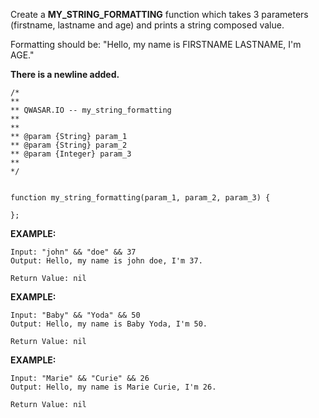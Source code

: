 Create a ****MY_STRING_FORMATTING**** function which takes 3 parameters (firstname, lastname and age) and prints a string composed value.

Formatting should be: "Hello, my name is FIRSTNAME LASTNAME, I'm AGE."

****There is a newline added.****

	/*
	**
	** QWASAR.IO -- my_string_formatting
	**
	**
	** @param {String} param_1
	** @param {String} param_2
	** @param {Integer} param_3
	**
	*/
	
	
	function my_string_formatting(param_1, param_2, param_3) {
	
	};

****EXAMPLE:****

	Input: "john" && "doe" && 37
	Output: Hello, my name is john doe, I'm 37.
	
	Return Value: nil
	
****EXAMPLE:****

	Input: "Baby" && "Yoda" && 50
	Output: Hello, my name is Baby Yoda, I'm 50.
	
	Return Value: nil

****EXAMPLE:****

	Input: "Marie" && "Curie" && 26
	Output: Hello, my name is Marie Curie, I'm 26.
	
	Return Value: nil

